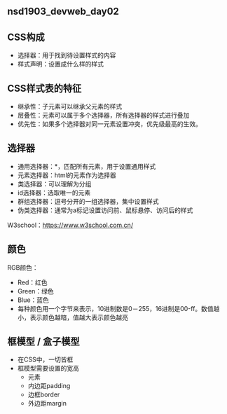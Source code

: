 ## nsd1903_devweb_day02

## CSS构成

- 选择器：用于找到待设置样式的内容
- 样式声明：设置成什么样的样式

## CSS样式表的特征

- 继承性：子元素可以继承父元素的样式
- 层叠性：元素可以属于多个选择器，所有选择器的样式进行叠加
- 优先性：如果多个选择器对同一元素设置冲突，优先级最高的生效。

## 选择器

- 通用选择器：\*，匹配所有元素，用于设置通用样式
- 元素选择器：html的元素作为选择器
- 类选择器：可以理解为分组
- id选择器：选取唯一的元素
- 群组选择器：逗号分开的一组选择器，集中设置样式
- 伪类选择器：通常为a标记设置访问前、鼠标悬停、访问后的样式

W3school：https://www.w3school.com.cn/

## 颜色

RGB颜色：

- Red：红色
- Green：绿色
- Blue：蓝色
- 每种颜色用一个字节来表示，10进制数是0－255，16进制是00-ff。数值越小，表示颜色越暗，值越大表示颜色越亮

## 框模型 / 盒子模型

- 在CSS中，一切皆框
- 框模型需要设置的宽高
  - 元素
  - 内边距padding
  - 边框border
  - 外边距margin



